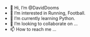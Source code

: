 - 👋 Hi, I’m @DavidDooms
- 👀 I’m interested in Running, Football.
- 🌱 I’m currently learning Python.
- 💞️ I’m looking to collaborate on ...
- 📫 How to reach me ...

<!---
DavidDooms/DavidDooms is a ✨ special ✨ repository because its `README.md` (this file) appears on your GitHub profile.
You can click the Preview link to take a look at your changes.
--->
